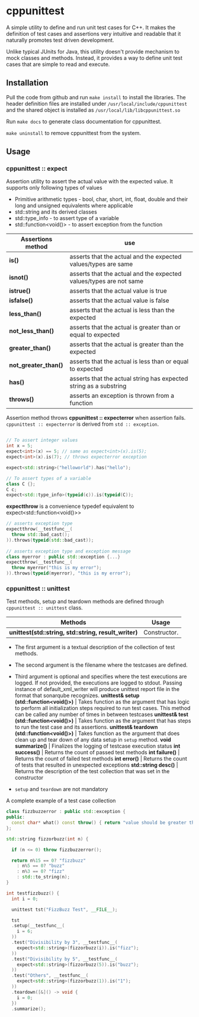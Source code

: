 # cppunittest

A simple utility to define and run unit test cases for C++. It makes the definition of test cases and assertions very intuitive and readable that it naturally promotes test driven development.

Unlike typical JUnits for Java, this utility doesn't provide mechanism to mock classes and methods. Instead, it provides a way to define unit test cases that are simple to read and execute.

## Installation
Pull the code from github and run `make install` to install the libraries.
The header definition files are installed under `/usr/local/include/cppunittest`
and the shared object is installed as `/usr/local/lib/libcppunittest.so`

Run `make docs` to generate class documentation for cppunittest.

`make uninstall` to remove cppunittest from the system.

## Usage
### cppunittest :: expect
Assertion utility to assert the actual value with the expected value. It supports only following types of values
* Primitive arithmetic types - bool, char, short, int, float, double and their long and unsigned equivalents where applicable
* std::string and its derived classes
* std::type_info - to assert type of a variable
* std::function<void()> - to assert exception from the function


Assertions method | use
------- | --------------------------
__is()__ | asserts that the actual and the expected values/types are same
__isnot()__ | asserts that the actual and the expected values/types are not same
__istrue()__ | asserts that the actual value is true
__isfalse()__ | asserts that the actual value is false
__less_than()__ | asserts that the actual is less than the expected
__not_less_than()__ | asserts that the actual is greater than or equal to expected
__greater_than()__ | asserts that the actual is greater than the expected
__not_greater_than()__ | asserts that the actual is less than or equal to expected
__has()__ | asserts that the actual string has expected string as a substring
__throws()__ | asserts an exception is thrown from a function

Assertion method throws __cppunittest :: expecterror__ when assertion fails. `cppunittest :: expecterror` is derived from `std :: exception`.

```C++

// To assert integer values
int x = 5;
expect<int>(x) == 5; // same as expect<int>(x).is(5);
expect<int>(x).is(7); // throws expecterror exception

expect<std::string>("helloworld").has("hello");

// To assert types of a variable
class C {};
C c;
expect<std::type_info>(typeid(c)).is(typeid(C));

```

__expectthrow__ is a convenience typedef equivalent to expect<std::function<void()>>

```C++
// asserts exception type
expectthrow(__testfunc__(
  throw std::bad_cast();
)).throws(typeid(std::bad_cast));
 
// asserts exception type and exception message
class myerror : public std::exception {...}
expectthrow(__testfunc__(
  throw myerror("this is my error");
)).throws(typeid(myerror), "this is my error");
```

### cppunittest :: unittest

Test methods, setup and teardown methods are defined through `cppunittest :: unittest` class.

Methods | Usage
--------|-----------
__unittest(std::string, std::string, result_writer)__ | Constructor.
* The first argument is a textual description of the collection of test methods.
* The second argument is the filename where the testcases are defined.
* Third argument is optional and specifies where the test executions are logged. If not provided, the executions are logged to stdout. Passing instance of default_xml_writer will produce unittest report file in the format that sonarqube recognizes.
__unittest& setup (std::function<void()>)__ | Takes function as the argument that has logic to perform all initialization steps required to run test cases. This method can be called any number of times in between testcases
__unittest& test (std::function<void()>)__ | Takes function as the argument that has steps to run the test case and its assertions.
__unittest& teardown (std::function<void()>)__ | Takes function as the argument that does clean up and tear down of any data setup in `setup` method.
__void summarize()__ | Finalizes the logging of testcase execution status
__int success()__ | Returns the count of passed test methods
__int failure()__ | Returns the count of failed test methods
__int error()__ | Returns the count of tests that resulted in unexpected exceptions
__std::string desc()__ | Returns the description of the test collection that was set in the constructor

* `setup` and `teardown` are not mandatory

A complete example of a test case collection

```C++
class fizzbuzzerror : public std::exception {
public:
  const char* what() const throw() { return "value should be greater than 0"; }
};

std::string fizzorbuzz(int n) {

  if (n <= 0) throw fizzbuzzerror();

  return n%15 == 0? "fizzbuzz"
    : n%5 == 0? "buzz"
    : n%3 == 0? "fizz"
    : std::to_string(n);
}

int testfizzbuzz() {
  int i = 0;

  unittest tst("FizzBuzz Test", __FILE__);

  tst
  .setup(__testfunc__(
    i = 6;
  ))
  .test("Divisibility by 3", __testfunc__(
    expect<std::string>(fizzorbuzz(i)).is("fizz");
  ))
  .test("Divisibility by 5", __testfunc__(
    expect<std::string>(fizzorbuzz(5)).is("buzz");
  ))
  .test("Others", __testfunc__(
    expect<std::string>(fizzorbuzz(1)).is("1");
  ))
  .teardown([&]() -> void {
    i = 0;
  })
  .summarize();
```

